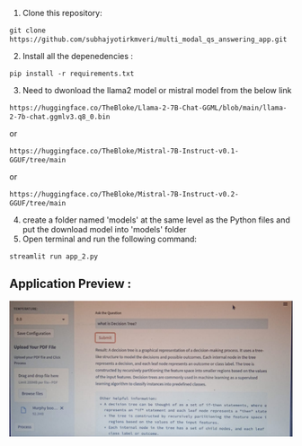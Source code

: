 1. Clone this repository:
   
 ```
 git clone https://github.com/subhajyotirkmveri/multi_modal_qs_answering_app.git
 ```
2. Install all the depenedencies :
   
```
pip install -r requirements.txt
```
3. Need to dwonload the llama2 model or mistral model from the below link
```
https://huggingface.co/TheBloke/Llama-2-7B-Chat-GGML/blob/main/llama-2-7b-chat.ggmlv3.q8_0.bin
```
or 
```
https://huggingface.co/TheBloke/Mistral-7B-Instruct-v0.1-GGUF/tree/main
```
or 

```
https://huggingface.co/TheBloke/Mistral-7B-Instruct-v0.2-GGUF/tree/main
```
4. create a folder named 'models' at the same level as the Python files and  put the download model into 'models' folder 
5. Open terminal and run the following command:
```
streamlit run app_2.py
```
## Application Preview :

![image](https://github.com/subhajyotirkmveri/multi_modal_qs_answering_app/blob/main/asset/asset.jpeg)

